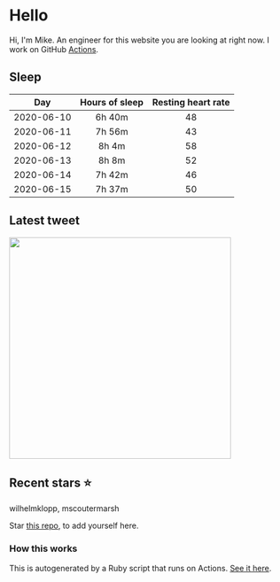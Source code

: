 # Hello
Hi, I'm Mike. An engineer for this website you are looking at right now. I work on GitHub [Actions](https://github.com/features/actions).

## Sleep
|Day|Hours of sleep|Resting heart rate|
|:-:|:-:|:-:|
|2020-06-10|6h 40m|48|
|2020-06-11|7h 56m|43|
|2020-06-12|8h 4m|58|
|2020-06-13|8h 8m|52|
|2020-06-14|7h 42m|46|
|2020-06-15|7h 37m|50|

## Latest tweet
[<img src="https://hcti.io/v1/image/4963fa89-7701-45f5-b0a2-cf4d9d963653" width="400">](https://twitter.com/mscccc/status/1271833482520494081)

## Recent stars ⭐️
wilhelmklopp, mscoutermarsh

Star [this repo](https://github.com/mscoutermarsh/mscoutermarsh), to add yourself here.

### How this works
This is autogenerated by a Ruby script that runs on Actions. [See it here](https://github.com/mscoutermarsh/mscoutermarsh).
